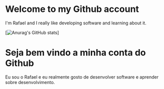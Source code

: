# Welcome to my Github account

I'm Rafael and I really like developing software and learning about it.

[![Anurag's GitHub stats](https://github-readme-stats.vercel.app/api?username=rafael-figueiredo-alves)]

# Seja bem vindo a minha conta do Github

Eu sou o Rafael e eu realmente gosto de desenvolver software e aprender sobre desenvolvimento.